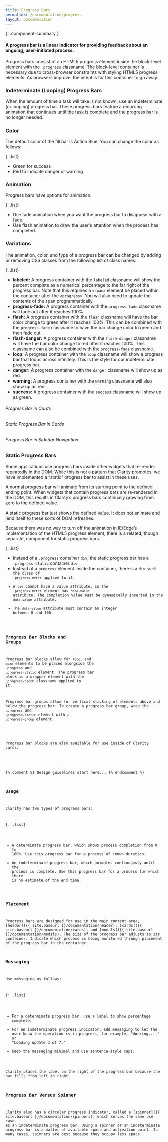 ```yaml
---
title: Progress Bars
permalink: /documentation/progress
layout: documentation
---
```


{: .component-summary }
#### A progress bar is a linear indicator for providing feedback about an ongoing, user-initiated process.

Progress bars consist of an HTML5 progress element inside the block-level element with the <code class="clr-code">.progress</code> classname. The block-level container is necessary due to cross-browser constraints with styling HTML5 progress elements. As browsers improve, the intent is for this container to go away.

<clr-progress-bar-examples-demo></clr-progress-bar-examples-demo>

### Indeterminate (Looping) Progress Bars

When the amount of time a task will take is not known, use an indeterminate (or looping) progress bar. These progress bars feature a recurring animation that continues until the task is complete and the progress bar is no longer needed.

<clr-progress-bar-loop-demo></clr-progress-bar-loop-demo>

### Color

The default color of the fill bar is Action Blue.  You can change the color as follows:

{: .list}
- Green for success
- Red to indicate danger or warning

<clr-progress-bar-colors-demo></clr-progress-bar-colors-demo>

### Animation

Progress bars have options for animation.

{: .list}
- Use fade animation when you want the progress bar to disappear with a fade.
- Use flash animation to draw the user's attention when the process has completed.

<clr-progress-bar-animations-demo></clr-progress-bar-animations-demo>

### Variations
The animation, color, and type of a progress bar can be changed by adding or removing CSS classes from the following list of class names.

{: .list}
- **labeled:** A progress container with the <code class="clr-code">labeled</code> classname will show the percent complete as a numerical percentage to the far right of the progress bar. Note that this requires a <code class="clr-code">&lt;span&gt;</code> element be placed within the container after the <code class="clr-code">&lt;progress&gt;</code>. You will also need to update the contents of the span programmatically.
- **progress-fade:** A progress container with the <code class="clr-code">progress-fade</code> classname will fade out after it reaches 100%.
- **flash:** A progress container with the <code class="clr-code">flash</code> classname will have the bar color change to green after it reaches 100%. This can be combined with the <code class="clr-code">progress-fade</code> classname to have the bar change color to green and then fade out.
- **flash-danger:** A progress container with the <code class="clr-code">flash-danger</code> classname will have the bar color change to red after it reaches 100%. This classname can also be combined with the <code class="clr-code">progress-fade</code> classname.
- **loop:** A progress container with the <code class="clr-code">loop</code> classname will show a progress bar that loops across infinitely. This is the style for our indeterminate progress bar.
- **danger:** A progress container with the <code class="clr-code">danger</code> classname will show up as red.
- **warning:** A progress container with the <code class="clr-code">warning</code> classname will also show up as red.
- **success:** A progress container with the <code class="clr-code">success</code> classname will show up as green.


###### Progress Bar in Cards

<clr-progress-bar-cards-demo></clr-progress-bar-cards-demo>

###### Static Progress Bar in Cards

<clr-progress-bar-static-cards-demo></clr-progress-bar-static-cards-demo>

###### Progress Bar in Sidebar Navigation

<clr-progress-bar-sidenav-demo></clr-progress-bar-sidenav-demo>

### Static Progress Bars

Some applications use progress bars inside other widgets that re-render repeatedly in the DOM. While this is not a pattern that Clarity promotes, we have implemented a “static” progress bar to assist in these uses.

A normal progress bar will animate from its starting point to the defined ending point. When widgets that contain progress bars are re-rendered in the DOM, this results in Clarity’s progress bars continually growing from zero to the defined value.

A static progress bar just shows the defined value. It does not animate and lend itself to these sorts of DOM refreshes.

Because there was no way to turn off the animation in IE/Edge’s implementation of the HTML5 progress element, there is a related, though separate, component for static progress bars.

<clr-progress-bar-static-demo></clr-progress-bar-static-demo>

{: .list}
- Instead of a <code>.progress</code> container <code>div</code>, the static progress bar has a <code>.progress-static</code> container <code>div</code>.
- Instead of a <code>progress</code> element inside the container, there is a <code>div</codeAtom> with the class of <code>.progress-meter</code> applied to it.
- A <code>div</code> cannot have a value attribute, so the <code>.progress-meter</code> element has <code>data-value</code> attribute. The completion value must be dynamically inserted in the <code>data-value</code> attribute.
- The <code>data-value</code> attribute must contain an integer between 0 and 100.

### Progress Bar Blocks and Groups

Progress bar blocks allow for <code class="clr-code">label</code> and <code class="clr-code">span</code> elements to be placed alongside the <code class="clr-code">.progress</code> and <code class="clr-code">.progress-static</code> element. The progress bar block is a wrapper element with the <code class="clr-code">.progress-block</code> classname applied to it.

Progress bar groups allow for vertical stacking of elements above and below the progress bar. To create a progress bar group, wrap the <code class="clr-code">.progress</code> and <code class="clr-code">.progress-static</code> element with a <code class="clr-code">.progress-group</code> element.

<clr-progress-bar-inline-demo></clr-progress-bar-inline-demo>

Progress bar blocks are also available for use inside of Clarity cards.

<clr-progress-bar-inline-cards-demo></clr-progress-bar-inline-cards-demo>

{% comment %}
    Design guidelines start here...
{% endcomment %}

### Usage

Clarity has two types of progress bars:

{: .list}
- A determinate progress bar, which shows process completion from 0 to 100%.  Use this progress bar for a process of known duration.
- An indeterminate progress bar, which animates continuously until the process is complete.  Use this progress bar for a process for which there is no estimate of the end time.



### Placement

Progress bars are designed for use in the main content area, [header]({{ site.baseurl }}/documentation/header),  [cards]({{ site.baseurl }}/documentation/cards), and [modals]({{ site.baseurl }}/documentation/modals).  The size of the progress bar adjusts to its container.  Indicate which process is being monitored through placement of the progress bar in the container.


### Messaging

 Use messaging as follows:

{: .list}
- For a determinate progress bar, use a label to show percentage complete.
- For an indeterminate progress indicator, add messaging to let the user know the operation is in progress, for example, "Working...," or "Loading update 3 of 7."
- Keep the messaging minimal and use sentence-style caps.

Clarity places the label on the right of the progress bar because the bar fills from left to right.

### Progress Bar Versus Spinner

Clarity also has a circular progress indicator, called a [spinner]({{ site.baseurl }}/documentation/spinners), which serves the same use case as an indeterminate progress bar.  Using a spinner or an indeterminate progress bar is a matter of available space and activation point. In many cases, spinners are best because they occupy less space.
